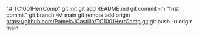 "# TC1001HerrComp"  git init git add README.md git commit -m "first commit" git branch -M main git remote add origin https://github.com/PamelaJCastillo/TC1001HerrComp.git git push -u origin main
